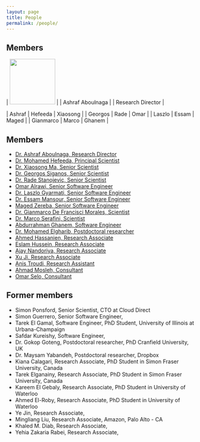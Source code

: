 ```yaml
---
layout: page
title: People
permalink: /people/
---
```

## Members

| <img class="img img-circle" src="/img/people/maged.jpg" height="120px" width="120px" alt="">  |
| Ashraf Aboulnaga  |
|  Research Director |



| Ashraf  | Hefeeda  |  Xiaosong |
| Georgos | Rade  |  Omar |
| Laszlo  |  Essam |  Maged |
| Gianmarco  |  Marco |  Ghanem |
				
				
## Members


- [Dr. Ashraf Aboulnaga, Research Director](/people/ashraf/)
- [Dr. Mohamed Hefeeda, Principal Scientist](/people/mhefeeda/)
- [Dr. Xiaosong Ma, Senior Scientist](/people/xma/)
- [Dr. Georgos Siganos, Senior Scientist](/people/gsiganos/)
- [Dr. Rade Stanojevic, Senior Scientist](/people/rstanojevic/)
- [Omar Alrawi, Senior Software Engineer](/people/oalrawi/)
- [Dr. Laszlo Gyarmati, Senior Software Engineer](/people/lgyarmati/)
- [Dr. Essam Mansour, Senior Software Engineer](/people/emansour/)
- [Maged Zereba, Senior Software Engineer](/people/mzereba/)
- [Dr. Gianmarco De Francisci Morales, Scientist](/people/gmorales/)
- [Dr. Marco Serafini, Scientist](/people/mserafini/)
- [Abdurrahman Ghanem, Software Engineer](/people/aghanem/)
- [Dr. Mohamed Elgharib, Postdoctoral researcher](/people/melgharib/)
- [Ahmed Hassanien, Research Associate](/people/ahassanien/)
- [Eslam Hussein, Research Associate](/people/ehussein/)
- [Ajay Nandoriya, Research Associate](/people/anandoriya/)
- [Xu Ji, Research Associate](/people/xji/)
- [Anis Troudi, Research Assistant](/people/atroudi/)
- [Ahmad Mosleh, Consultant](/people/amosleh/)
- [Omar Selo, Consultant](/people/oselo/)



## Former members

- Simon Ponsford, Senior Scientist, CTO at Cloud Direct
- Simon Guerrero, Senior Software Engineer, 
- Tarek El Gamal, Software Engineer, PhD Student, University of Illinois at Urbana-Champaign
- Safdar Kureishy, Software Engineer, 
- Dr. Gokop Goteng, Postdoctoral researcher, PhD Cranfield University, UK
- Dr. Maysam Yabandeh, Postdoctoral researcher, Dropbox
- Kiana Calagari, Research Associate, PhD Student in Simon Fraser University, Canada
- Tarek Elganainy, Research Associate, PhD Student in Simon Fraser University, Canada
- Kareem El Gebaly, Research Associate, PhD Student in University of Waterloo
- Ahmed El-Roby, Research Associate, PhD Student in University of Waterloo
- Ye Jin, Research Associate, 
- Mingliang Liu, Research Associate, Amazon, Palo Alto - CA
- Khaled M. Diab, Research Associate, 
- Yehia Zakaria Rabei, Research Associate, 

